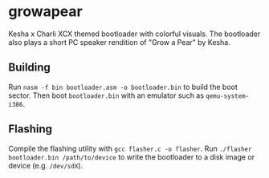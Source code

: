 # growapear
Kesha x Charli XCX themed bootloader with colorful visuals.
The bootloader also plays a short PC speaker rendition of
"Grow a Pear" by Kesha.

## Building
Run `nasm -f bin bootloader.asm -o bootloader.bin` to build the boot sector.
Then boot `bootloader.bin` with an emulator such as `qemu-system-i386`.

## Flashing
Compile the flashing utility with `gcc flasher.c -o flasher`.
Run `./flasher bootloader.bin /path/to/device` to write the bootloader to
a disk image or device (e.g. `/dev/sdX`).
